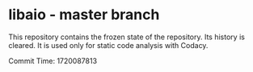# libaio - master branch

This repository contains the frozen state of the repository.
Its history is cleared. It is used only for static code
analysis with Codacy.

Commit Time: 1720087813